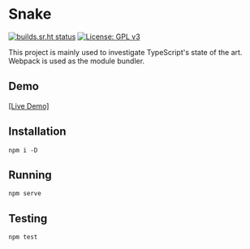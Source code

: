 # Snake

[![builds.sr.ht status](https://builds.sr.ht/~kenokech94/snake.svg)](https://builds.sr.ht/~kenokech94/snake?) 
[![License: GPL v3](https://img.shields.io/badge/License-GPLv3-blue.svg)](https://www.gnu.org/licenses/gpl-3.0)

This project is mainly used to investigate TypeScript's state of the art. Webpack is used as the module bundler.

## Demo

[[Live Demo]](https://snake.psr42.com)

## Installation

    npm i -D

## Running

    npm serve

## Testing

    npm test
